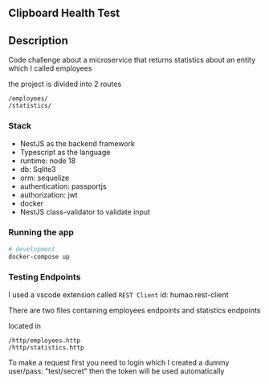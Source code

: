## Clipboard Health Test
## Description
Code challenge about a microservice that returns statistics about an entity which I called employees

the project is divided into 2 routes 
```
/employees/
/statistics/
```

### Stack
- NestJS as the backend framework
- Typescript as the language
- runtime: node 18
- db: Sqlite3
- orm: sequelize
- authentication: passportjs
- authorization: jwt
- docker
- NestJS class-validator to validate input

### Running the app

```bash
# development
docker-compose up
```

### Testing Endpoints
I used a vscode extension called `REST Client` id: humao.rest-client

There are two files containing employees endpoints and statistics endpoints

located in 
```
/http/employees.http
/http/statistics.http
```

To make a request first you need to login which I created a dummy user/pass: "test/secret" then the token will be used automatically
